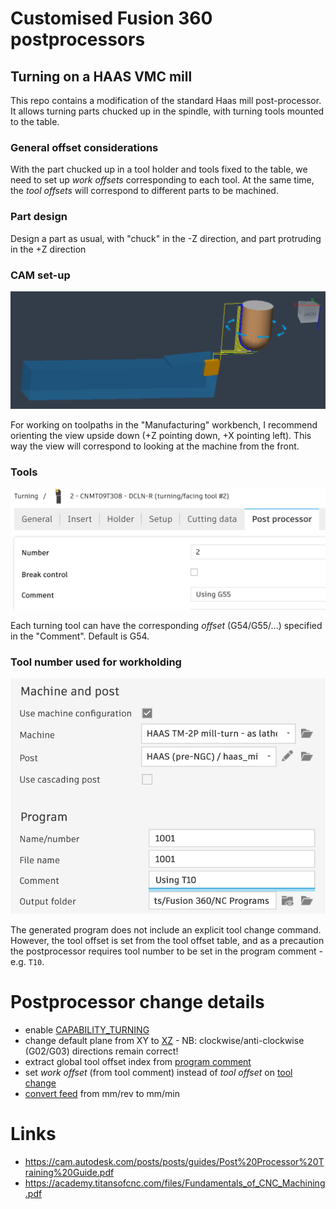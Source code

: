 # Customised Fusion 360 postprocessors

## Turning on a HAAS VMC mill
This repo contains a modification of the standard Haas mill post-processor.
It allows turning parts chucked up in the spindle, with turning tools mounted to the table.

### General offset considerations
With the part chucked up in a tool holder and tools fixed to the table, we need to set up _work offsets_ corresponding to each tool.
At the same time, the _tool offsets_ will correspond to different parts to be machined.

### Part design
Design a part as usual, with "chuck" in the -Z direction, and part protruding in the +Z direction

### CAM set-up
![CAM set-up](screenshots/CAM_simulation.png)

For working on toolpaths in the "Manufacturing" workbench, I recommend orienting the view upside down (+Z pointing down, +X pointing left).
This way the view will correspond to looking at the machine from the front.

### Tools
![Tool comment](screenshots/Tool_comment.png)

Each turning tool can have the corresponding _offset_ (G54/G55/...) specified in the "Comment". Default is G54.

### Tool number used for workholding
![Program comment](screenshots/Program_comment.png)

The generated program does not include an explicit tool change command. However, the tool offset is set from the tool offset table,
and as a precaution the postprocessor requires tool number to be set in the program comment - e.g. `T10`.

# Postprocessor change details
- enable [CAPABILITY_TURNING](https://github.com/ig248/fusion360/commit/958b509f2496e562853f08356eb5f7cf07d5966f#diff-e22d2b0b6a233a61771d4c87417e544562ef05dd2084ba6c2d962079acb0e6bcR26)
- change default plane from XY to [XZ](https://github.com/ig248/fusion360/commit/958b509f2496e562853f08356eb5f7cf07d5966f#diff-e22d2b0b6a233a61771d4c87417e544562ef05dd2084ba6c2d962079acb0e6bcR26) - NB: clockwise/anti-clockwise (G02/G03) directions remain correct!
- extract global tool offset index from [program comment](https://github.com/ig248/fusion360/commit/958b509f2496e562853f08356eb5f7cf07d5966f#diff-e22d2b0b6a233a61771d4c87417e544562ef05dd2084ba6c2d962079acb0e6bcR26)
- set _work offset_ (from tool comment) instead of _tool offset_ on [tool change](https://github.com/ig248/fusion360/commit/958b509f2496e562853f08356eb5f7cf07d5966f#diff-e22d2b0b6a233a61771d4c87417e544562ef05dd2084ba6c2d962079acb0e6bcR26)
- [convert feed](https://github.com/ig248/fusion360/commit/958b509f2496e562853f08356eb5f7cf07d5966f#diff-e22d2b0b6a233a61771d4c87417e544562ef05dd2084ba6c2d962079acb0e6bcR26) from mm/rev to mm/min

# Links
- https://cam.autodesk.com/posts/posts/guides/Post%20Processor%20Training%20Guide.pdf
- https://academy.titansofcnc.com/files/Fundamentals_of_CNC_Machining.pdf
